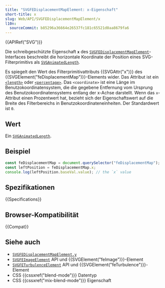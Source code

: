 ```yaml
---
title: "SVGFEDisplacementMapElement: x-Eigenschaft"
short-title: x
slug: Web/API/SVGFEDisplacementMapElement/x
l10n:
  sourceCommit: b85296a36664e26537fc181c65521d0aa8679fa6
---
```


{{APIRef("SVG")}}

Die schreibgeschützte Eigenschaft **`x`** des [`SVGFEDisplacementMapElement`](/de/docs/Web/API/SVGFEDisplacementMapElement)-Interfaces beschreibt die horizontale Koordinate der Position eines SVG-Filterprimitivs als [`SVGAnimatedLength`](/de/docs/Web/API/SVGAnimatedLength).

Es spiegelt den Wert des Filterprimitivattributs {{SVGAttr("x")}} des {{SVGElement("feDisplacementMap")}}-Elements wider. Das Attribut ist ein [`<length>`](/de/docs/Web/SVG/Content_type#length) oder [`<percentage>`](/de/docs/Web/SVG/Content_type#percentage). Das `<coordinate>` ist eine Länge im Benutzokoordinatensystem, die die gegebene Entfernung vom Ursprung des Benutzokoordinatensystems entlang der x-Achse darstellt. Wenn das `x`-Attribut einen Prozentwert hat, bezieht sich der Eigenschaftswert auf die Breite des Filterbereichs in Benutzokoordinateneinheiten. Der Standardwert ist `0`.

## Wert

Ein [`SVGAnimatedLength`](/de/docs/Web/API/SVGAnimatedLength).

## Beispiel

```js
const feDisplacementMap = document.querySelector("feDisplacementMap");
const leftPosition = feDisplacementMap.x;
console.log(leftPosition.baseVal.value); // the `x` value
```

## Spezifikationen

{{Specifications}}

## Browser-Kompatibilität

{{Compat}}

## Siehe auch

- [`SVGFEDisplacementMapElement.y`](/de/docs/Web/API/SVGFEDisplacementMapElement/y)
- [`SVGFEImageElement`](/de/docs/Web/API/SVGFEImageElement) API und {{SVGElement("feImage")}}-Element
- [`SVGFETurbulenceElement`](/de/docs/Web/API/SVGFETurbulenceElement) API und {{SVGElement("feTurbulence")}}-Element
- CSS {{cssxref("blend-mode")}} Datentyp
- CSS {{cssxref("mix-blend-mode")}} Eigenschaft

